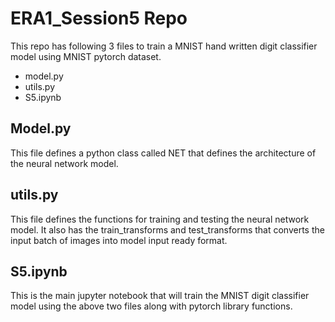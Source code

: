 # ERA1_Session5 Repo
This repo has following 3 files to train a MNIST hand written digit classifier model using MNIST pytorch dataset.
- model.py
- utils.py
- S5.ipynb

## Model.py
This file defines a python class called NET that defines the architecture of the neural network model. 

## utils.py
This file defines the functions for training and testing the neural network model. It also has the train_transforms and test_transforms that converts the input batch of images into model input ready format.

## S5.ipynb
This is the main jupyter notebook that will train the MNIST digit classifier model using the above two files along with pytorch library functions.
